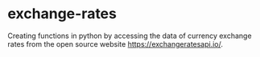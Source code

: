 # exchange-rates
Creating functions in python by accessing the data of currency exchange rates from the open source website ​https://exchangeratesapi.io/​.
